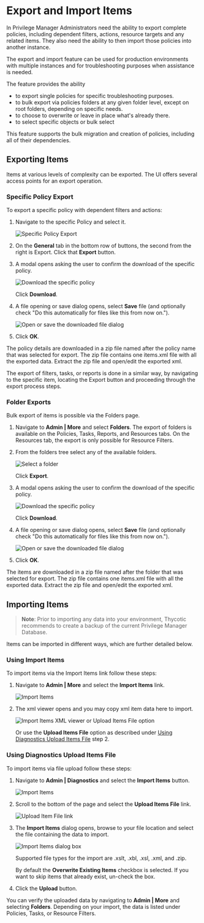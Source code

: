 [title]: # (Export and Import Items)
[tags]: # (create,set-up)
[priority]: # (9501)
# Export and Import Items

In Privilege Manager Administrators need the ability to export complete policies, including dependent filters, actions, resource targets and any related items. They also need the ability to then import those policies into another instance.

The export and import feature can be used for production environments with multiple instances and for troubleshooting purposes when assistance is needed.

The feature provides the ability

* to export single policies for specific troubleshooting purposes.
* to bulk export via policies folders at any given folder level, except on root folders, depending on specific needs.
* to choose to overwrite or leave in place what's already there.
* to select specific objects or bulk select

This feature supports the bulk migration and creation of policies, including all of their dependencies.

## Exporting Items

Items at various levels of complexity can be exported. The UI offers several access points for an export operation. 

### Specific Policy Export

To export a specific policy with dependent filters and actions:

1. Navigate to the specific Policy and select it.

   ![Specific Policy Export](images/import/policy-export.png)
1. On the __General__ tab in the bottom row of buttons, the second from the right is Export. Click that __Export__ button.
1. A modal opens asking the user to confirm the download of the specific policy.

   ![Download the specific policy](images/import/download.png)

   Click __Download__.
1. A file opening or save dialog opens, select __Save__ file (and optionally check "Do this automatically for files like this from now on.").

   ![Open or save the downloaded file dialog](images/import/open-save.png)
1. Click __OK__.

The policy details are downloaded in a zip file named after the policy name that was selected for export. The zip file contains one items.xml file with all the exported data. Extract the zip file and open/edit the exported xml.

The export of filters, tasks, or reports is done in a similar way, by navigating to the specific item, locating the Export button and proceeding through the export process steps.

### Folder Exports

Bulk export of items is possible via the Folders page.

1. Navigate to __Admin | More__ and select __Folders__. The export of folders is available on the Policies, Tasks, Reports, and Resources tabs. On the Resources tab, the export is only possible for Resource Filters.
1. From the folders tree select any of the available folders.

   ![Select a folder](images/import/folder-export.png)

   Click __Export__.
1. A modal opens asking the user to confirm the download of the specific policy.

   ![Download the specific policy](images/import/download.png)

   Click __Download__.
1. A file opening or save dialog opens, select __Save__ file (and optionally check "Do this automatically for files like this from now on.").

   ![Open or save the downloaded file dialog](images/import/open-save.png)
1. Click __OK__.

The items are downloaded in a zip file named after the folder that was selected for export. The zip file contains one items.xml file with all the exported data. Extract the zip file and open/edit the exported xml.

## Importing Items

>**Note**:
>Prior to importing any data into your environment, Thycotic recommends to create a backup of the current Privilege Manager Database.

Items can be imported in different ways, which are further detailed below.

### Using Import Items

To import items via the Import Items link follow these steps:

1. Navigate to __Admin | More__ and select the __Import Items__ link.

   ![Import Items](images/import/import-items-link.png)
1. The xml viewer opens and you may copy xml item data here to import.

   ![Import Items XML viewer or Upload Items File option ](images/import/import-items-link-2.png)

   Or use the __Upload Items File__ option as described under [Using Diagnostics Upload Items File](export-import.md#using_diagnostics_upload_items_file) step 2.

### Using Diagnostics Upload Items File

To import items via file upload follow these steps:

1. Navigate to __Admin | Diagnostics__ and select the __Import Items__ button.

   ![Import Items](images/import/import.png)
1. Scroll to the bottom of the page and select the __Upload Items File__ link.

   ![Upload Item File link](images/import/link.png)
1. The __Import Items__ dialog opens, browse to your file location and select the file containing the data to import.

   ![Import Items dialog box](images/import/modal.png) 

   Supported file types for the import are .xslt, .xbl, .xsl, .xml, and .zip.

   By default the __Overwrite Existing Items__ checkbox is selected. If you want to skip items that already exist, un-check the box.
1. Click the __Upload__ button.

You can verify the uploaded data by navigating to __Admin | More__ and selecting __Folders__. Depending on your import, the data is listed under Policies, Tasks, or Resource Filters.

<!-- Removed functionality - keeping text here if we ever revive the idea
### Using the Folders Tree

For imports into a specific folder:

1. Navigate to __Admin | More__ and select __Folders__.
1. Select a Folder (Folder level) for the import and click __Import__.
1. The __Import Items__ dialog opens, browse to your file location and select the file containing the data to import.

   ![Import Items dialog box](images/import/modal.png) #TODO - screen update

   Supported file types for the import are .xslt, .xbl, .xsl, .xml, and .zip.
1. From the __Merge Mode__ drop-down list, select the merge mode for your data.

   ![Merge Mode drop-down](images/import/modal-select.png) #TODO - screen update
1. Click the __Upload__ button.
-->

